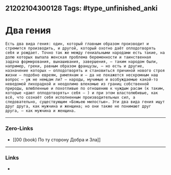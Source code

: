 21202104300128
Tags: #type_unfinished_anki 
---
# Два гения

    Есть два вида гения: один, который главным образом производит и стремится производить, и другой, который охотно даёт оплодотворять себя и рождает. Точно так же между гениальными народами есть такие, на долю которых выпала женская проблема беременности и таинственная задача формирования, вынашивания, завершения, – таким народом были, например, греки, равным образом французы, – но есть и другие, назначение которых – оплодотворять и становиться причиной нового строя жизни – подобно евреям, римлянам и – да не покажется нескромным наш вопрос – уж не немцам ли? – народы, мучимые и возбуждаемые какой-то неведомой лихорадкой и неодолимо влекомые из границ собственной природы, влюбленные и похотливые по отношению к чуждым расам (к таким, которые «дают оплодотворять» себя – ) и при этом властолюбивые, как всё, что сознаёт себя исполненным производительных сил, а следовательно, существующим «Божьею милостью». Эти два вида гения ищут друг друга, как мужчина и женщина; но они также не понимают друг друга, – как мужчина и женщина.

---
### Zero-Links
- [[00 (book) По ту сторону Добра и Зла]]
---
### Links
-